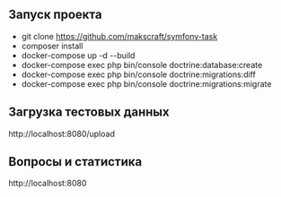 Запуск проекта
---
- git clone https://github.com/makscraft/symfony-task
- composer install
- docker-compose up -d --build
- docker-compose exec php bin/console doctrine:database:create
- docker-compose exec php bin/console doctrine:migrations:diff
- docker-compose exec php bin/console doctrine:migrations:migrate

Загрузка тестовых данных
---
http://localhost:8080/upload

Вопросы и статистика
---
http://localhost:8080
